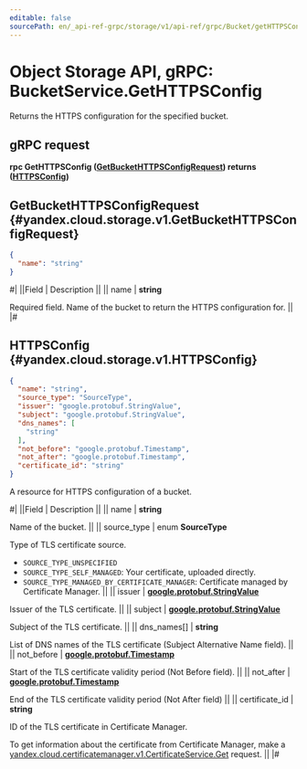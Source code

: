 ```yaml
---
editable: false
sourcePath: en/_api-ref-grpc/storage/v1/api-ref/grpc/Bucket/getHTTPSConfig.md
---
```


# Object Storage API, gRPC: BucketService.GetHTTPSConfig

Returns the HTTPS configuration for the specified bucket.

## gRPC request

**rpc GetHTTPSConfig ([GetBucketHTTPSConfigRequest](#yandex.cloud.storage.v1.GetBucketHTTPSConfigRequest)) returns ([HTTPSConfig](#yandex.cloud.storage.v1.HTTPSConfig))**

## GetBucketHTTPSConfigRequest {#yandex.cloud.storage.v1.GetBucketHTTPSConfigRequest}

```json
{
  "name": "string"
}
```

#|
||Field | Description ||
|| name | **string**

Required field. Name of the bucket to return the HTTPS configuration for. ||
|#

## HTTPSConfig {#yandex.cloud.storage.v1.HTTPSConfig}

```json
{
  "name": "string",
  "source_type": "SourceType",
  "issuer": "google.protobuf.StringValue",
  "subject": "google.protobuf.StringValue",
  "dns_names": [
    "string"
  ],
  "not_before": "google.protobuf.Timestamp",
  "not_after": "google.protobuf.Timestamp",
  "certificate_id": "string"
}
```

A resource for HTTPS configuration of a bucket.

#|
||Field | Description ||
|| name | **string**

Name of the bucket. ||
|| source_type | enum **SourceType**

Type of TLS certificate source.

- `SOURCE_TYPE_UNSPECIFIED`
- `SOURCE_TYPE_SELF_MANAGED`: Your certificate, uploaded directly.
- `SOURCE_TYPE_MANAGED_BY_CERTIFICATE_MANAGER`: Certificate managed by Certificate Manager. ||
|| issuer | **[google.protobuf.StringValue](https://developers.google.com/protocol-buffers/docs/reference/csharp/class/google/protobuf/well-known-types/string-value)**

Issuer of the TLS certificate. ||
|| subject | **[google.protobuf.StringValue](https://developers.google.com/protocol-buffers/docs/reference/csharp/class/google/protobuf/well-known-types/string-value)**

Subject of the TLS certificate. ||
|| dns_names[] | **string**

List of DNS names of the TLS certificate (Subject Alternative Name field). ||
|| not_before | **[google.protobuf.Timestamp](https://developers.google.com/protocol-buffers/docs/reference/google.protobuf#timestamp)**

Start of the TLS certificate validity period (Not Before field). ||
|| not_after | **[google.protobuf.Timestamp](https://developers.google.com/protocol-buffers/docs/reference/google.protobuf#timestamp)**

End of the TLS certificate validity period (Not After field) ||
|| certificate_id | **string**

ID of the TLS certificate in Certificate Manager.

To get information about the certificate from Certificate Manager, make a
[yandex.cloud.certificatemanager.v1.CertificateService.Get](/docs/certificate-manager/api-ref/grpc/Certificate/get#Get) request. ||
|#